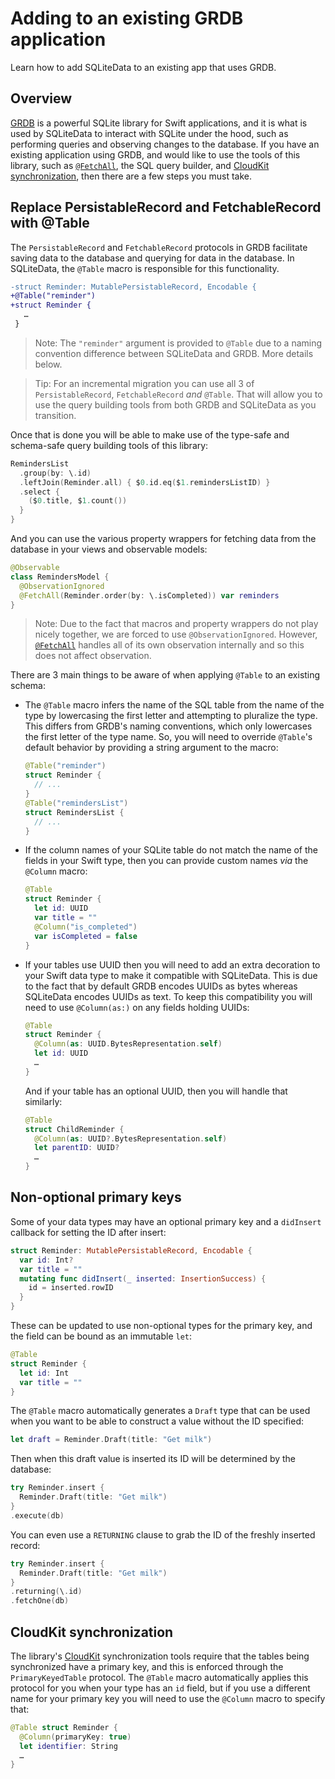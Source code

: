 # Adding to an existing GRDB application

Learn how to add SQLiteData to an existing app that uses GRDB.

## Overview

[GRDB] is a powerful SQLite library for Swift applications, and it is what is used by SQLiteData
to interact with SQLite under the hood, such as performing queries and observing changes to the
database. If you have an existing application using GRDB, and would like to use the tools of this
library, such as [`@FetchAll`](<doc:FetchAll>), the SQL query builder, and 
[CloudKit synchronization](<doc:CloudKit>), then there are a few steps you must take.

## Replace PersistableRecord and FetchableRecord with @Table

The `PersistableRecord` and `FetchableRecord` protocols in GRDB facilitate saving data to the
database and querying for data in the database. In SQLiteData, the `@Table` macro is responsible
for this functionality. 

```diff
-struct Reminder: MutablePersistableRecord, Encodable {
+@Table("reminder")
+struct Reminder {
   …
 }
```

> Note: The `"reminder"` argument is provided to `@Table` due to a naming convention difference
> between SQLiteData and GRDB. More details below.

> Tip: For an incremental migration you can use all 3 of `PersistableRecord`, `FetchableRecord`
> _and_ `@Table`. That will allow you to use the query building tools from both GRDB and SQLiteData
> as you transition.

Once that is done you will be able to make use of the type-safe and schema-safe query building
tools of this library:

```swift
RemindersList
  .group(by: \.id)
  .leftJoin(Reminder.all) { $0.id.eq($1.remindersListID) }
  .select {
    ($0.title, $1.count())
  }
}
```

And you can use the various property wrappers for fetching data from the database in your views
and observable models:

```swift
@Observable
class RemindersModel {
  @ObservationIgnored
  @FetchAll(Reminder.order(by: \.isCompleted)) var reminders
}
```

> Note: Due to the fact that macros and property wrappers do not play nicely together, we are forced
> to use `@ObservationIgnored`. However, [`@FetchAll`](<doc:FetchAll>) handles all of its own
> observation internally and so this does not affect observation.

There are 3 main things to be aware of when applying `@Table` to an existing schema:

  * The `@Table` macro infers the name of the SQL table from the name of the type by lowercasing the
    first letter and attempting to pluralize the type. This differs from GRDB's naming conventions,
    which only lowercases the first letter of the type name. So, you will need to override `@Table`'s
    default behavior by providing a string argument to the macro:

    ```swift
    @Table("reminder")
    struct Reminder {
      // ...
    }
    @Table("remindersList")
    struct RemindersList {
      // ...
    }
    ```

  * If the column names of your SQLite table do not match the name of the fields in your Swift type,
    then you can provide custom names _via_ the `@Column` macro:

    ```swift
    @Table 
    struct Reminder {
      let id: UUID
      var title = ""
      @Column("is_completed")
      var isCompleted = false
    }
    ```

* If your tables use UUID then you will need to add an extra decoration to your Swift data type
to make it compatible with SQLiteData. This is due to the fact that by default GRDB encodes UUIDs
as bytes whereas SQLiteData encodes UUIDs as text. To keep this compatibility you will need to use
`@Column(as:)` on any fields holding UUIDs:

  ```swift
  @Table 
  struct Reminder {
    @Column(as: UUID.BytesRepresentation.self)
    let id: UUID
    …
  }
  ```

  And if your table has an optional UUID, then you will handle that similarly:

  ```swift
  @Table 
  struct ChildReminder {
    @Column(as: UUID?.BytesRepresentation.self)
    let parentID: UUID?
    …
  }
  ```

## Non-optional primary keys

Some of your data types may have an optional primary key and a `didInsert` callback for setting the 
ID after insert:

```swift
struct Reminder: MutablePersistableRecord, Encodable {
  var id: Int?
  var title = ""
  mutating func didInsert(_ inserted: InsertionSuccess) {
    id = inserted.rowID
  }
}
```

These can be updated to use non-optional types for the primary key, and the field can be bound as 
an immutable `let`:

```swift
@Table
struct Reminder {
  let id: Int
  var title = ""
}
```

The `@Table` macro automatically generates a `Draft` type that can be used when you want to be 
able to construct a value without the ID specified:

```swift
let draft = Reminder.Draft(title: "Get milk")
```

Then when this draft value is inserted its ID will be determined by the database:

```swift
try Reminder.insert { 
  Reminder.Draft(title: "Get milk")
}
.execute(db)
```

You can even use a `RETURNING` clause to grab the ID of the freshly inserted record:

```swift
try Reminder.insert { 
  Reminder.Draft(title: "Get milk")
}
.returning(\.id)
.fetchOne(db)
```

## CloudKit synchronization

The library's [CloudKit](<doc:CloudKit>) synchronization tools require that the tables being 
synchronized have a primary key, and this is enforced through the `PrimaryKeyedTable` protocol.
The `@Table` macro automatically applies this protocol for you when your type has an `id` field,
but if you use a different name for your primary key you will need to use the `@Column` macro
to specify that:

```swift
@Table struct Reminder {
  @Column(primaryKey: true)
  let identifier: String
  …
}
```

[GRDB]: http://github.com/groue/GRDB.swift
